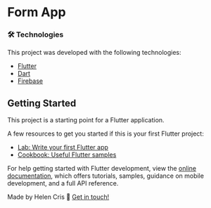 #  Form App


### 🛠 Technologies

This project was developed with the following technologies:

- [Flutter](https://flutter.dev/)
- [Dart](https://dart.dev/)
- [Firebase](https://firebase.google.com/)


## Getting Started

This project is a starting point for a Flutter application.

A few resources to get you started if this is your first Flutter project:

- [Lab: Write your first Flutter app](https://docs.flutter.dev/get-started/codelab)
- [Cookbook: Useful Flutter samples](https://docs.flutter.dev/cookbook)

For help getting started with Flutter development, view the
[online documentation](https://docs.flutter.dev/), which offers tutorials,
samples, guidance on mobile development, and a full API reference.



Made by Helen Cris :wave: [Get in touch!](https://www.linkedin.com/in/helen-cris-fernandes/)
